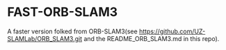 # FAST-ORB-SLAM3

A faster version folked from ORB-SLAM3(see https://github.com/UZ-SLAMLab/ORB_SLAM3.git and the README_ORB_SLAM3.md in this repo). 

